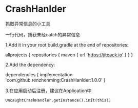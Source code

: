 # CrashHanlder
抓取异常信息的小工具

一行代码，捕获未经catch的异常信息

1.Add it in your root build.gradle at the end of repositories:

allprojects {
    repositories {
	maven { url 'https://jitpack.io' }
    }
}	

2.Add the dependency:

dependencies {
    implementation 'com.github.renzhenming:CrashHanlder:1.0.0'
}

3.在应用启动后注册，建议在Application中
```
UncaughtCrashHandler.getInstance().init(this);
```
